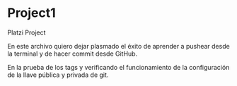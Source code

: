 # Project1
Platzi Project

En este archivo quiero dejar plasmado el éxito de aprender a pushear desde la terminal y de hacer commit desde GitHub.

En la prueba de los tags y verificando el funcionamiento de la configuración de la llave pública y privada de git.